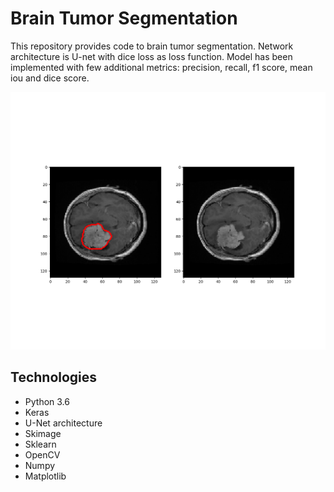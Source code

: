 # Brain Tumor Segmentation

This repository provides code to brain tumor segmentation. Network architecture is U-net with dice loss as loss function.
Model has been implemented with few additional metrics:  precision, recall, f1 score, mean iou and dice score.

![Segmentation result|100x100](Figure_2.png)

## Technologies
- Python 3.6
- Keras 
- U-Net architecture
- Skimage
- Sklearn
- OpenCV
- Numpy
- Matplotlib
